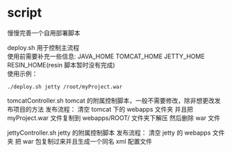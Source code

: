 # script
慢慢完善一个自用部署脚本


deploy.sh 用于控制主流程   
使用前需要补充一些信息: JAVA_HOME TOMCAT_HOME JETTY_HOME RESIN_HOME(resin 脚本暂时没有完成)   
使用示例：   

```
./deploy.sh jetty /root/myProject.war
```   

tomcatController.sh 
tomcat 的附属控制脚本，一般不需要修改，除非想更改发布项目的方法
发布流程：
清空 tomcat 下的 webapps 文件夹
并且把 myProject.war 文件复制到 webapps/ROOT/ 文件夹下解压
然后删除 war 文件

jettyController.sh
jetty 的附属控制脚本
发布流程：
清空 jetty 的 webapps 文件夹
把 war 包复制过来并且生成一个同名 xml 配置文件
